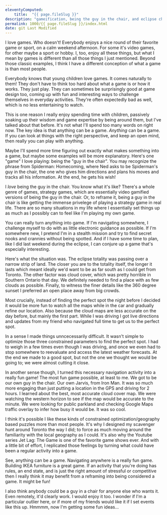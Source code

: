 ```yaml
---
eleventyComputed:
    title:  "{{ page.fileSlug }}"
description: "gameification, being the guy in the chair, and eclipse chasing"
permalink: 1000/{{ page.fileSlug }}/index.html
date: git Last Modified
---
```


I love games. Who doesn't! Everybody enjoys a nice round of their favorite game or sport, on a calm weekend afternoon. For some it's video games, for other maybe a sport or hobby. I, too, enjoy all these things, but what I mean by games is different than all those things I just mentioned. Beyond those classic examples, I think I have a different conception of what a game is than most people.

Everybody knows that young children love games. It comes naturally to them! They don't have to think too hard about what a game is or how it works. They just play. They can sometimes be surprisingly good at game design too, coming up with fun and interesting ways to challenge themselves in everyday activities. They're often expectedly bad as well, which is no less entertaining to watch.

This is one reason I really enjoy spending time with children, passively soaking up their wisdom and game expertise by being around them, but I've talked about that before. It's not what I'll spend too many words on right now. The key idea is that anything can be a game. _Anything_ can be a game. If you can look at things with the right perspective, and keep an open mind, then really you can play with anything.

Maybe I'll spend more time figuring out exactly what makes something into a game, but maybe some examples will be more explanatory. Here's one "game" I love playing: being the "guy in the chair". You may recognize the phrase from Spiderman: Homecoming, where Ned asks to be Spiderman's guy in the chair, the one who gives him directions and plans his moves and tracks all his information. At the end, he gets his wish!

I _love_ being the guy in the chair. You know what it's like? There's a whole genre of games, strategy games, which are essentially video gamified versions of being the guy in the chair. Or, to reframe it, being a guy in the chair is like getting the immense privelege of playing a strategy game in real life. There are so many situations in my life where I essentially set things up as much as I possibly can to feel like I'm playing my own game.

You can really turn anything into game. If I'm navigating somewhere, I challenge myself to do with as little electronic guidance as possible. If I'm somewhere new, I pretend I'm in a stealth mission and try to find secret nooks and crannies without being spotted. And if I have some time to plan, like I did last weekend during the eclipse, I can conjure up a game that's especially interesting.

Here's what the situation was. The eclipse totality was passing over a narrow strip of land. The closer you are to the totality itself, the longer it lasts which meant ideally we'd want to be as far south as I could get from Toronto. The other factor was cloud cover, which was pretty horrible in Southern Ontario that day. We definitely needed to find a place with as few clouds as possible. Finally, to witness the finer details like the 360 degree sunset I preferred an open place away from big crowds.

Most crucially, instead of finding the perfect spot the night before I decided it would be more fun to watch all the maps while in the car and gradually refine our location. Also because the cloud maps are less accurate on the day before, but mainly the first part. While I was driving I got live directions and updates from my friend who navigated full time to get us to the perfect spot.

In a sense I made things unncecessarily difficult. It wasn't simple to optimize those three constrained parameters to find the perfect spot. I had to weigh in a few times even though I was driving, and once we even had to stop somewhere to reevaluate and access the latest weather forecasts. At the end we made to a good spot, but not the one we thought we would be going to; we were almost cutting it close.

In another sense though, I turned this necessary navigation activity into a really fun game! The most fun game possible, at least to me. We got to be our own guy in the chair. Our own Jarvis, from Iron Man. It was so much more engaging than just putting a location in the GPS and driving for 2 hours. I learned about the best, most accurate cloud cover map. We were watching the western horizon to see if the map would be accurate to the minute. We were looking for public parkland and checking Google Maps traffic overlay to infer how busy it would be. It was so cool.

I think it's possible I like these kinds of constrained optimization/geography based puzzles more than most people. It's why I designed my scavenger hunt around Toronto the way I did; to force as much moving around the familiarity with the local geography as I could. It's also why the Youtube series Jet Lag: The Game is one of the favorite game shows ever. And with a little bit of effort, I replicated those feelings by turning what could have been a regular activity into a game.

See, anything can be a game. Navigating anywhere is a really fun game. Building IKEA furniture is a great game. If an activity that you're doing has rules, an end state, and is just the right amount of stressful or competitive then I really think it may benefit from a reframing into being considered a game. It might be fun!

I also think anybody could be a guy in a chair for anyone else who wants it. Even remotely, it'd clearly work. I would enjoy it too. I wonder if I'm a particular outlier here, or if more of my friends would like it if I set events like this up. Hmmmm, now I'm getting some fun ideas...